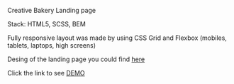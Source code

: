 Creative Bakery Landing page

Stack: HTML5, SCSS, BEM

Fully responsive layout was made by using CSS Grid and Flexbox (mobiles, tablets, laptops, high screens)

Desing of the landing page you could find [here](https://www.figma.com/file/zIi6yfSpSIV4dnTzwaXSjt/Bakerlab?node-id=3%3A0)

Click the link to see [DEMO](https://krulykovskyi.github.io/Creative-Bakery-LP/)
